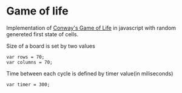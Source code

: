 # Game of life

Implementation of [Conway's Game of Life](https://en.wikipedia.org/wiki/Conway%27s_Game_of_Life) in javascript with random genereted first state of cells.

Size of a board is set by two values
```
var rows = 70;
var columns = 70;
```
Time between each cycle is defined by timer value(in miliseconds)
```
var timer = 300;
```



